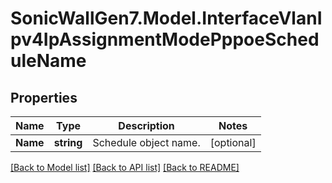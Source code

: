 # SonicWallGen7.Model.InterfaceVlanIpv4IpAssignmentModePppoeScheduleName

## Properties

Name | Type | Description | Notes
------------ | ------------- | ------------- | -------------
**Name** | **string** | Schedule object name. | [optional] 

[[Back to Model list]](../README.md#documentation-for-models) [[Back to API list]](../README.md#documentation-for-api-endpoints) [[Back to README]](../README.md)

